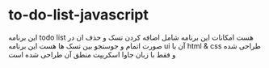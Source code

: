 # to-do-list-javascript
این برنامه todo list هست 
امکانات این برنامه شامل اضافه کردن تسک و حذف ان در صورت اتمام و جوستجو بین تسک ها هست 
این برنامه ui آن با html & css طراحی شده و فقط با زبان جاوا اسکریپت منطق آن طراحی شده است
